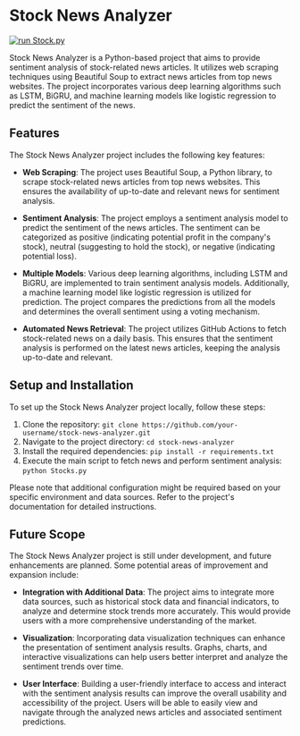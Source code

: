 # Stock News Analyzer
[![run Stock.py](https://github.com/KingDEV22/Stock-Analysis/actions/workflows/actions.yml/badge.svg)](https://github.com/KingDEV22/Stock-Analysis/actions/workflows/actions.yml)


Stock News Analyzer is a Python-based project that aims to provide sentiment analysis of stock-related news articles. It utilizes web scraping techniques using Beautiful Soup to extract news articles from top news websites. The project incorporates various deep learning algorithms such as LSTM, BiGRU, and machine learning models like logistic regression to predict the sentiment of the news.

## Features

The Stock News Analyzer project includes the following key features:

- **Web Scraping**: The project uses Beautiful Soup, a Python library, to scrape stock-related news articles from top news websites. This ensures the availability of up-to-date and relevant news for sentiment analysis.

- **Sentiment Analysis**: The project employs a sentiment analysis model to predict the sentiment of the news articles. The sentiment can be categorized as positive (indicating potential profit in the company's stock), neutral (suggesting to hold the stock), or negative (indicating potential loss).

- **Multiple Models**: Various deep learning algorithms, including LSTM and BiGRU, are implemented to train sentiment analysis models. Additionally, a machine learning model like logistic regression is utilized for prediction. The project compares the predictions from all the models and determines the overall sentiment using a voting mechanism.

- **Automated News Retrieval**: The project utilizes GitHub Actions to fetch stock-related news on a daily basis. This ensures that the sentiment analysis is performed on the latest news articles, keeping the analysis up-to-date and relevant.

## Setup and Installation

To set up the Stock News Analyzer project locally, follow these steps:

1. Clone the repository: `git clone https://github.com/your-username/stock-news-analyzer.git`
2. Navigate to the project directory: `cd stock-news-analyzer`
3. Install the required dependencies: `pip install -r requirements.txt`
4. Execute the main script to fetch news and perform sentiment analysis: `python Stocks.py`

Please note that additional configuration might be required based on your specific environment and data sources. Refer to the project's documentation for detailed instructions.

## Future Scope

The Stock News Analyzer project is still under development, and future enhancements are planned. Some potential areas of improvement and expansion include:

- **Integration with Additional Data**: The project aims to integrate more data sources, such as historical stock data and financial indicators, to analyze and determine stock trends more accurately. This would provide users with a more comprehensive understanding of the market.

- **Visualization**: Incorporating data visualization techniques can enhance the presentation of sentiment analysis results. Graphs, charts, and interactive visualizations can help users better interpret and analyze the sentiment trends over time.

- **User Interface**: Building a user-friendly interface to access and interact with the sentiment analysis results can improve the overall usability and accessibility of the project. Users will be able to easily view and navigate through the analyzed news articles and associated sentiment predictions.



